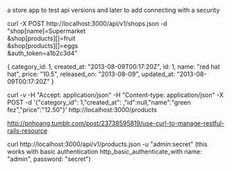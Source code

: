 a store app to test api versions and later to add connecting with a security


curl -X POST http://localhost:3000/api/v1/shops.json -d \
  "shop[name]=Supermarket \
  &shop[products][]=fruit \
  &shop[products][]=eggs \
  &auth_token=a1b2c3d4"

{
category_id: 1,
created_at: "2013-08-09T00:17:20Z",
id: 1,
name: "red hat hat",
price: "10.5",
released_on: "2013-08-09",
updated_at: "2013-08-09T00:17:20Z"
}

 curl -v -H "Accept: application/json" -H "Content-type: application/json" -X POST -d '{"category_id": 1,"created_at": ,"id":null,"name":"green fez","price":"12.50"}'  http://localhost:3000/products

 http://pnhoang.tumblr.com/post/23738595819/use-curl-to-manage-restful-rails-resource


 curl http://localhost:3000/api/v1/products.json -u "admin:secret" (this works with basic authentication 
 http_basic_authenticate_with name: "admin", password: "secret")